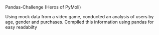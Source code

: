 Pandas-Challenge (Heros of PyMoli)

Using mock data from a video game, conducted an analysis of users by age, gender and purchases. Compiled this information using pandas for easy readabilty
